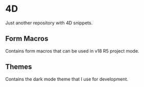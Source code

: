 # 4D
Just another repository with 4D snippets.

## Form Macros
Contains form macros that can be used in v18 R5 project mode. 

## Themes
Contains the dark mode theme that I use for development. 
